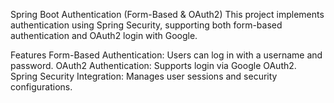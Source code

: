 Spring Boot Authentication (Form-Based & OAuth2)
This project implements authentication using Spring Security, supporting both form-based authentication and OAuth2 login with Google.

Features
Form-Based Authentication: Users can log in with a username and password.
OAuth2 Authentication: Supports login via Google OAuth2.
Spring Security Integration: Manages user sessions and security configurations.
